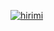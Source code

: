 [![hirimi](https://circleci.com/gh/hirimi/dicoding2sub.svg?style=svg)](https://circleci.com/gh/hirimi/dicoding2sub)
